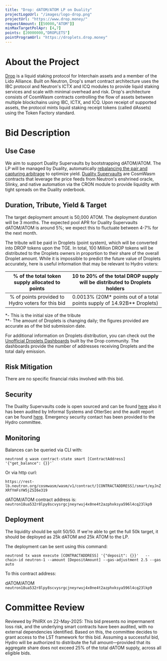 ```yaml
---
title: "Drop: dATOM/ATOM LP on Duality"
projectLogoUrl: "/images/logo-drop.png"
projectUrl: "https://www.drop.money/"
requestAmount: [[50000,"ATOM"]]
minMaxTargetPolApr: [4,7]
points: [20000000,"DROPLETS"]
pointProgramUrl: "https://droplets.drop.money"
---
```


# About the Project

[Drop](https://www.drop.money/) is a liquid staking protocol for Interchain assets and a member of the Lido Alliance. Built on Neutron, Drop's smart contract architecture uses the IBC protocol and Neutron's ICTX and ICQ modules to provide liquid staking services and scale with minimal overhead and risk.
Drop's architecture consists of CosmWasm contracts controlling the flow of assets between multiple blockchains using IBC, ICTX, and ICQ.
Upon receipt of supported assets, the protocol mints liquid staking receipt tokens (called dAssets) using the Token Factory standard.

# Bid Description

## Use Case
We aim to support Duality Supervaults by bootstrapping dATOM/ATOM. The LP will be managed by Duality, automatically [rebalancing the pair and capturing arbitrage](https://hadron.notion.site/Supervaults-Explainer-16485d6b9b1080a78d9dd60dfefed4d9#16485d6b9b1080518aaae92858288bbb) to optimize yield. [Duality Supervaults](https://hadron.notion.site/Supervaults-Explainer-16485d6b9b1080a78d9dd60dfefed4d9) are CosmWasm contracts that leverage the price feeds from Neutron's enshrined oracle, Slinky, and native automation via the CRON module to provide liquidity with tight spreads on the Duality orderbook.

## Duration, Tribute, Yield & Target
The target deployment amount is 50,000 ATOM. The deployment duration will be 3 months. The expected pool APR for Duality Supervaults dATOM/ATOM is around 5%; we expect this to fluctuate between 4-7% for the next month.

The tribute will be paid in Droplets (point system), which will be converted into DROP tokens upon the TGE. In total, 100 Million DROP tokens will be distributed to the Droplets owners in proportion to their share of the overall Droplet amount. While it is impossible to predict the future value of Droplets accurately, here is useful information that may be relevant to Hydro voters:

| % of the total token supply allocated to points | 10 to 20% of the total DROP supply will be distributed to Droplets holders |
| :---: | :---: |
| % of points provided to Hydro voters for this bid | 0.0013% (20M* points out of a total points supply of 14.92B** Droplets) |

*- This is the initial size of the tribute  
**- The amount of Droplets is changing daily; the figures provided are accurate as of the bid submission date.

For additional information on Droplets distribution, you can check out the [Unofficial Droplets Dashboards](https://dropletsdash.xyz/) built by the Drop community. The dashboards provide the number of addresses receiving Droplets and the total daily emission.

## Risk Mitigation
There are no specific financial risks involved with this bid.

## Security
The Duality Supervaults code is open sourced and can be found [here](https://github.com/neutron-org/neutron/tree/main/x/dex) also it has been audited by Informal Systems and OtterSec and the audit report can be found [here](https://github.com/neutron-org/duality-audits/blob/main/Informal%20Systems%20SuperVaults%20Audit%204%3A16%3A25.pdf). Emergency security contact has been provided to the Hydro committee.

## Monitoring
Balances can be queried via CLI with: 

`` neutrond q wasm contract-state smart [ContractAddress] '{"get_balance": {}}'` ``

Or via http curl:

`https://rest-lb.neutron.org/cosmwasm/wasm/v1/contract/[CONTRACTADDRESS]/smart/eyJnZXRfYmFsYW5jZSI6e319`

dATOM/ATOM contract address is:  
`neutron18ua532r8lpy8scvysrgcjneyrwuj4x0ne4t2azphxksya596l4cq23lkp9`

## Deployment
The liquidity should be split 50/50. If we're able to get the full 50k target, it should be deployed as 25k dATOM and 25k ATOM to the LP.

The deployment can be sent using this command:

`neutrond tx wasm execute [CONTRACTADDRESS] '{"deposit": {}}'   --chain-id neutron-1 --amount [DepositAmount] --gas-adjustment 2.5 --gas auto`

To this contract address:

dATOM/ATOM `neutron18ua532r8lpy8scvysrgcjneyrwuj4x0ne4t2azphxksya596l4cq23lkp9`

# Committee Review

Reviewed by PhilRX on 22-May-2025: This bid presents no impermanent loss risk, and the underlying smart contracts have been audited, with no external dependencies identified. Based on this, the committee decides to grant access to the LST framework for this bid. Assuming a successful bid, Hydro will be authorized to distribute the full amount—provided that its aggregate share does not exceed 25% of the total dATOM supply, across all eligible bids.

